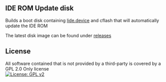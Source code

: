 ## IDE ROM Update disk

Builds a boot disk containing [lide.device](https://github.com/LIV2/livde.device) and cflash that will automatically update the IDE ROM

The latest disk image can be found under [releases](https://github.com/LIV2/CIDER-Software/releases)

## License
All software contained that is not provided by a third-party is covered by a GPL 2.0 Only license  
[![License: GPL v2](https://img.shields.io/badge/License-GPL_v2-blue.svg)](https://www.gnu.org/licenses/old-licenses/gpl-2.0.en.html)
